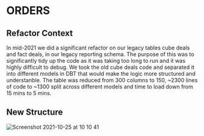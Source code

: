 # ORDERS

## Refactor Context

In mid-2021 we did a significant refactor on our legacy tables cube deals and fact deals, in our legacy reporting schema.
The purpose of this was to significantly tidy up the code as it was taking too long to run and it was highly difficult to debug.
We took the old cube deals code and separated it into different models in DBT that would make the logic more structured and understanble.
The table was reduced from 300 columns to 150, ~2300 lines of code to ~1300 split across different models and time to load down from 15 mins to 5 mins.


## New Structure

![Screenshot 2021-10-25 at 10 10 41](https://user-images.githubusercontent.com/61149777/138658725-816018f6-42cb-40fc-b2a9-f9ee0ea809d1.png)
